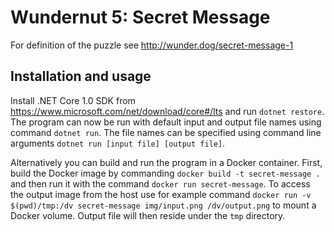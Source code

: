# Wundernut 5: Secret Message

For definition of the puzzle see http://wunder.dog/secret-message-1

## Installation and usage

Install .NET Core 1.0 SDK from https://www.microsoft.com/net/download/core#/lts and run
`dotnet restore`. The program can now be run with default input and output file names
using command `dotnet run`. The file names can be specified using command line arguments
`dotnet run [input file] [output file]`.

Alternatively you can build and run the program in a Docker container. First, build the
Docker image by commanding `docker build -t secret-message .` and then run it with the
command `docker run secret-message`. To access the output image from the host use for
example command `docker run -v $(pwd)/tmp:/dv secret-message img/input.png /dv/output.png`
to mount a Docker volume. Output file will then reside under the `tmp` directory.
